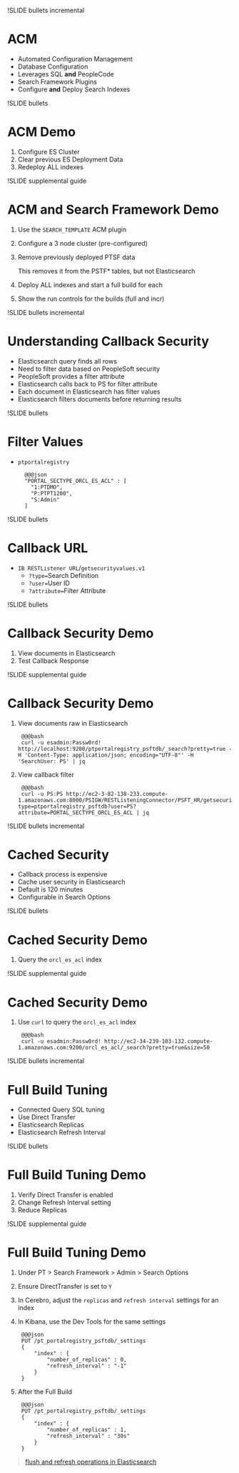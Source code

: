 !SLIDE bullets incremental

# ACM

* Automated Configuration Management
* Database Configuration
* Leverages SQL **and** PeopleCode
* Search Framework Plugins
* Configure **and** Deploy Search Indexes

!SLIDE bullets

# ACM Demo

1. Configure ES Cluster
1. Clear previous ES Deployment Data
1. Redeploy ALL indexes

!SLIDE supplemental guide

# ACM and Search Framework Demo

1. Use the `SEARCH_TEMPLATE` ACM plugin
1. Configure a 3 node cluster (pre-configured)
1. Remove previously deployed PTSF data

    This removes it from the PSTF* tables, but not Elasticsearch

1. Deploy ALL indexes and start a full build for each
1. Show the run controls for the builds (full and incr)

!SLIDE bullets incremental

# Understanding Callback Security

* Elasticsearch query finds all rows
* Need to filter data based on PeopleSoft security
* PeopleSoft provides a filter attribute
* Elasticsearch calls back to PS for filter attribute
* Each document in Elasticsearch has filter values
* Elasticsearch filters documents before returning results

!SLIDE bullets

# Filter Values

* `ptportalregistry`

        @@@json
        "PORTAL_SECTYPE_ORCL_ES_ACL" : [
          "1:PTDMO",
          "P:PTPT1200",
          "S:Admin"
        ]

!SLIDE bullets

# Callback URL

* `IB RESTListener URL`/`getsecurityvalues.v1`
  * `?type=`Search Definition
  * `?user=`User ID
  * `?attribute=`Filter Attribute

!SLIDE bullets

# Callback Security Demo

1. View documents in Elasticsearch
1. Test Callback Response

!SLIDE supplemental guide

# Callback Security Demo

1. View documents raw in Elasticsearch

        @@@bash
        curl -u esadmin:Passw0rd! http://localhost:9200/ptportalregistry_psftdb/_search?pretty=true -H 'Content-Type: application/json; encoding="UTF-8"' -H 'SearchUser: PS' | jq

1. View callback filter

        @@@bash
        curl -u PS:PS http://ec2-3-82-138-233.compute-1.amazonaws.com:8000/PSIGW/RESTListeningConnector/PSFT_HR/getsecurityvalues.v1/?type=ptportalregistry_psftdb?user=PS?attribute=PORTAL_SECTYPE_ORCL_ES_ACL | jq

!SLIDE bullets incremental

# Cached Security

* Callback process is expensive
* Cache user security in Elasticsearch
* Default is 120 minutes
* Configurable in Search Options

!SLIDE bullets

# Cached Security Demo

1. Query the `orcl_es_acl` index

!SLIDE supplemental guide

# Cached Security Demo

1. Use `curl` to query the `orcl_es_acl` index

        @@@bash
        curl -u esadmin:Passw0rd! http://ec2-34-239-103-132.compute-1.amazonaws.com:9200/orcl_es_acl/_search?pretty=true&size=50

!SLIDE bullets incremental

# Full Build Tuning

* Connected Query SQL tuning
* Use Direct Transfer
* Elasticsearch Replicas
* Elasticsearch Refresh Interval

!SLIDE bullets

# Full Build Tuning Demo

1. Verify Direct Transfer is enabled
1. Change Refresh Interval setting
1. Reduce Replicas

!SLIDE supplemental guide

# Full Build Tuning Demo

1. Under PT > Search Framework > Admin > Search Options
1. Ensure DirectTransfer is set to `Y`
1. In Cerebro, adjust the `replicas` and `refresh interval` settings for an index
1. In Kibana, use the Dev Tools for the same settings

        @@@json
        PUT /pt_portalregistry_psftdb/_settings
        {
            "index" : {
                "number_of_replicas" : 0,
                "refresh_interval" : "-1"
            }
        }

1. After the Full Build

        @@@json
        PUT /pt_portalregistry_psftdb/_settings
        {
            "index" : {
                "number_of_replicas" : 1,
                "refresh_interval" : "30s"
            }
        }

> [flush and refresh operations in Elasticsearch](https://qbox.io/blog/refresh-flush-operations-elasticsearch-guide)
